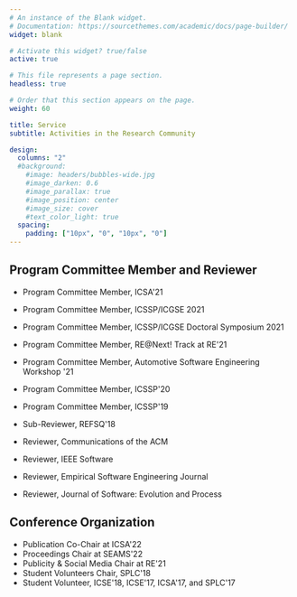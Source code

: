 ```yaml
---
# An instance of the Blank widget.
# Documentation: https://sourcethemes.com/academic/docs/page-builder/
widget: blank

# Activate this widget? true/false
active: true

# This file represents a page section.
headless: true

# Order that this section appears on the page.
weight: 60

title: Service
subtitle: Activities in the Research Community

design:
  columns: "2"
  #background:
    #image: headers/bubbles-wide.jpg
    #image_darken: 0.6
    #image_parallax: true
    #image_position: center
    #image_size: cover
    #text_color_light: true
  spacing:
    padding: ["10px", "0", "10px", "0"]
---
```

## Program Committee Member and Reviewer
* Program Committee Member, ICSA'21
* Program Committee Member, ICSSP/ICGSE 2021
* Program Committee Member, ICSSP/ICGSE Doctoral Symposium 2021
* Program Committee Member, RE@Next! Track at RE'21
* Program Committee Member, Automotive Software Engineering Workshop '21
* Program Committee Member, ICSSP'20
* Program Committee Member, ICSSP'19
* Sub-Reviewer, REFSQ'18

* Reviewer, Communications of the ACM
* Reviewer, IEEE Software
* Reviewer, Empirical Software Engineering Journal
* Reviewer, Journal of Software: Evolution and Process

## Conference Organization
* Publication Co-Chair at ICSA'22
* Proceedings Chair at SEAMS'22
* Publicity \& Social Media Chair at RE'21
* Student Volunteers Chair, SPLC'18
* Student Volunteer, ICSE'18, ICSE'17, ICSA'17, and SPLC'17
